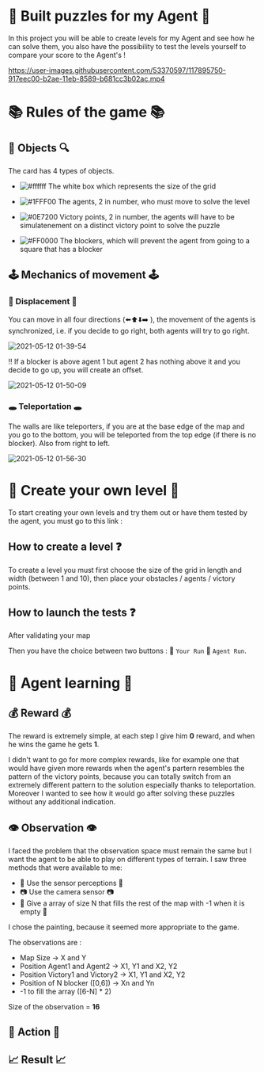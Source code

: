 # 🧩 Built puzzles for my Agent  🧩 #

In this project you will be able to create levels for my Agent and see how he can solve them, you also have the possibility to test the levels yourself to compare your score to the Agent's ! 

https://user-images.githubusercontent.com/53370597/117895750-917eec00-b2ae-11eb-8589-b681cc3b02ac.mp4



# 📚 Rules of the game 📚 #

## 🔎 Objects 🔍 ##
The card has 4 types of objects.

* ![#ffffff](https://via.placeholder.com/15/ffffff/000000?text=+) The white box which represents the size of the grid
 
* ![#1FFF00](https://via.placeholder.com/15/1FFF00/000000?text=+) The agents, 2 in number, who must move to solve the level

* ![#0E7200](https://via.placeholder.com/15/0E7200/000000?text=+) Victory points, 2 in number, the agents will have to be simulatenement on a distinct victory point to solve the puzzle

* ![#FF0000](https://via.placeholder.com/15/FF0000/000000?text=+) The blockers, which will prevent the agent from going to a square that has a blocker


## 🕹️ Mechanics of movement 🕹️ ##

### 🦿 Displacement 🦿 ###

You can move in all four directions (⬅️⬆️⬇️➡️ ), the movement of the agents is synchronized, i.e. if you decide to go right, both agents will try to go right.

![2021-05-12 01-39-54](https://user-images.githubusercontent.com/53370597/117897609-b2494080-b2b2-11eb-9f04-3181c1a6789a.gif)

‼️ If a blocker is above agent 1 but agent 2 has nothing above it and you decide to go up, you will create an offset.

![2021-05-12 01-50-09](https://user-images.githubusercontent.com/53370597/117898223-03a5ff80-b2b4-11eb-9fca-832ab417dcfa.gif)

### 🕳️ Teleportation 🕳️ ###

The walls are like teleporters, if you are at the base edge of the map and you go to the bottom, you will be teleported from the top edge (if there is no blocker).
Also from right to left.

![2021-05-12 01-56-30](https://user-images.githubusercontent.com/53370597/117898630-efaecd80-b2b4-11eb-80c5-96da0b2c706b.gif)

# 🧱 Create your own level 🧱 #

To start creating your own levels and try them out or have them tested by the agent, you must go to this link :

## How to create a level ❓
To create a level you must first choose the size of the grid in length and width (between 1 and 10), then place your obstacles / agents / victory points.

## How to launch the tests ❓

After validating your map 


Then you have the choice between two buttons : 🔘 `Your Run`  🔘 `Agent Run`.

# 🧠 Agent learning 🧠 #

## 💰 Reward 💰 ##
The reward is extremely simple, at each step I give him <b>0</b> reward, and when he wins the game he gets <b>1</b>.

I didn't want to go for more complex rewards, like for example one that would have given more rewards when the agent's partern resembles the pattern of the victory points, because you can totally switch from an extremely different pattern to the solution especially thanks to teleportation. Moreover I wanted to see how it would go after solving these puzzles without any additional indication.

## 👁️ Observation 👁️ ##
I faced the problem that the observation space must remain the same but I want the agent to be able to play on different types of terrain. 
I saw three methods that were available to me: 

* 👀 Use the sensor perceptions 👀
* 📷 Use the camera sensor 📷
* 📝 Give a array of size N that fills the rest of the map with -1 when it is empty 📝

I chose the painting, because it seemed more appropriate to the game.

The observations are : 

* Map Size -> X and Y
* Position Agent1 and Agent2 -> X1, Y1 and X2, Y2
* Position Victory1 and Victory2 -> X1, Y1 and X2, Y2
* Position of N blocker ([0,6]) -> Xn and Yn
* -1 to fill the array ([6-N] * 2)

Size of the observation = <b>16</b>

## 🦾 Action 🦾  ##

## 📈 Result 📈 ##
